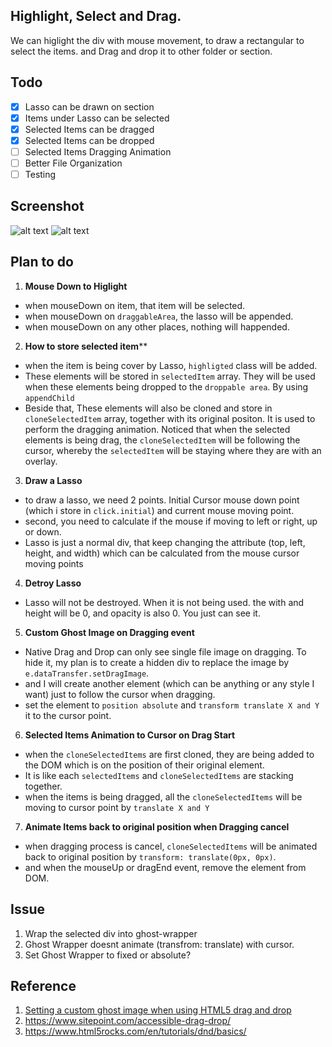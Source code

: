 ## Highlight, Select and Drag. 
We can higlight the div with mouse movement, to draw a rectangular to select the items. and Drag and drop it to other folder or section.

## Todo
- [x] Lasso can be drawn on section
- [x] Items under Lasso can be selected
- [x] Selected Items can be dragged
- [x] Selected Items can be dropped
- [ ] Selected Items Dragging Animation
- [ ] Better File Organization
- [ ] Testing

## Screenshot
![alt text](https://i.imgur.com/bvT6Mrw.png "Highlight to select div")
![alt text](https://i.imgur.com/ydYJhVd.png "Selected Div Animate to Cursor when dragging")

## Plan to do 
1. **Mouse Down to Higlight**
  - when mouseDown on item, that item will be selected.
  - when mouseDown on `draggableArea`, the lasso will be appended.
  - when mouseDown on any other places, nothing will happended. 

2. **How to store selected item****
  - when the item is being cover by Lasso, `highligted` class will be added.
  - These elements will be stored in `selectedItem` array. They will be used when these elements being dropped to the `droppable area`. By using `appendChild`
  - Beside that, These elements will also be cloned and store in `cloneSelectedItem` array, together with its original positon. It is used to perform the dragging animation. Noticed that when the selected elements is being drag, the 
`cloneSelectedItem` will be following the cursor, whereby the `selectedItem` will be staying where they are with an overlay.

3. **Draw a Lasso**
  - to draw a lasso, we need 2 points. Initial Cursor mouse down point (which i store in `click.initial`) and current mouse moving point.
  - second, you need to calculate if the mouse if moving to left or right, up or down.
  - Lasso is just a normal div, that keep changing the attribute (top, left, height, and width) which can be calculated from 
the mouse cursor moving points

4. **Detroy Lasso**
  - Lasso will not be destroyed. When it is not being used. the with and height will be 0, and opacity is also 0. You just can see it. 

5. **Custom Ghost Image on Dragging event**
  - Native Drag and Drop can only see single file image on dragging. To hide it, my plan is to create a hidden div to replace the image by `e.dataTransfer.setDragImage`. 
  - and I will create another element (which can be anything or any style I want) just to follow the cursor when dragging.
  - set the element to `position absolute` and `transform translate X and Y` it to the cursor point. 

6. **Selected Items Animation to Cursor on Drag Start**
  - when the `cloneSelectedItems` are first cloned, they are being added to the DOM which is on the position of their original element. 
  - It is like each `selectedItems` and `cloneSelectedItems` are stacking together. 
  - when the items is being dragged, all the `cloneSelectedItems` will be moving to cursor point by `translate X and Y`

7. **Animate Items back to original position when Dragging cancel**
  - when dragging process is cancel, `cloneSelectedItems` will be animated back to original position by `transform: translate(0px, 0px)`. 
  - and when the mouseUp or dragEnd event, remove the element from DOM. 

## Issue
1. Wrap the selected div into ghost-wrapper
2. Ghost Wrapper doesnt animate (transfrom: translate) with cursor.
3. Set Ghost Wrapper to fixed or absolute? 

## Reference
1. [Setting a custom ghost image when using HTML5 drag and drop](https://kryogenix.org/code/browser/custom-drag-image.html)
2. https://www.sitepoint.com/accessible-drag-drop/
3. https://www.html5rocks.com/en/tutorials/dnd/basics/
